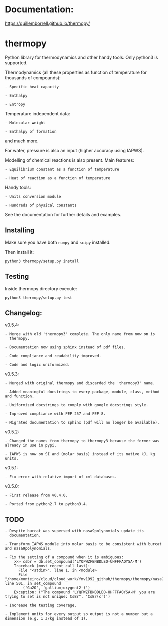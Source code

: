 # Documentation:

https://guillemborrell.github.io/thermopy/

# thermopy 

Python library for thermodynamics and other handy tools. Only python3 is
supported.

Thermodynamics (all these properties as function of temperature for thousands of compounds):

	- Specific heat capacity

	- Enthalpy

	- Entropy


Temperature independent data:

	- Molecular weight

	- Enthalpy of formation


and much more.

For water, pressure is also an input (higher accuracy using IAPWS).

Modelling of chemical reactions is also present. Main features:

	- Equilibrium constant as a function of temperature

	- Heat of reaction as a function of temperature


Handy tools:

	- Units conversion module

	- Hundreds of physical constants


See the documentation for further details and examples.

## Installing
Make sure you have both `numpy` and `scipy` installed.

Then install it:
```
python3 thermopy/setup.py install
```
## Testing

Inside thermopy directory execute:
```
python3 thermopy/setup.py test
```

## Changelog:

v0.5.4:

    - Merge with old 'thermopy3' complete. The only name from now on is
      thermopy.

    - Documentation now using sphinx instead of pdf files.

    - Code compliance and readability improved.

    - Code and logic uniformized.

v0.5.3:
	
	- Merged with original thermopy and discarded the 'thermopy3' name.

	- Added meaningful docstrings to every package, module, class, method and function.

	- Uniformized docstrings to comply with google docstrings style.

	- Improved compliance with PEP 257 and PEP 8.

	- Migrated documentation to sphinx (pdf will no longer be available).

v0.5.2:

    - Changed the names from thermopy to thermopy3 because the former was already in use in pypi.
    
    - IAPWS is now on SI and (molar basis) instead of its native kJ, kg units.

v0.5.1:

	- Fix error with relative import of xml databases.

v0.5.0:

	- First release from v0.4.0.
	
	- Ported from python2.7 to python3.4.

## TODO

    - Despite burcat was supersed with nasa9polynomials update its
      documentation.

	- Transform IAPWS module into molar basis to be consistent with burcat and nasa9polynomials.

	- Fix the setting of a compound when it is ambiguous:
		>>> csbr = db.set_compound('LYQFWZFBNBDLEO-UHFFFAOYSA-M')
		Traceback (most recent call last):
		  File "<stdin>", line 1, in <module>
		  File "/home/monteiro/cloud/cloud_work/fmv1992_github/thermopy/thermopy/nasa9polynomials.py", line 501, in set_compound
			('Ga2O', 'gallium;oxygen(2-)')
		Exception: ("The compound 'LYQFWZFBNBDLEO-UHFFFAOYSA-M' you are trying to set is not unique: CsBr", 'CsBr(cr)')

	- Increase the testing coverage.

    - Implement units for every output so output is not a number but a dimension (e.g. 1 J/kg instead of 1).

